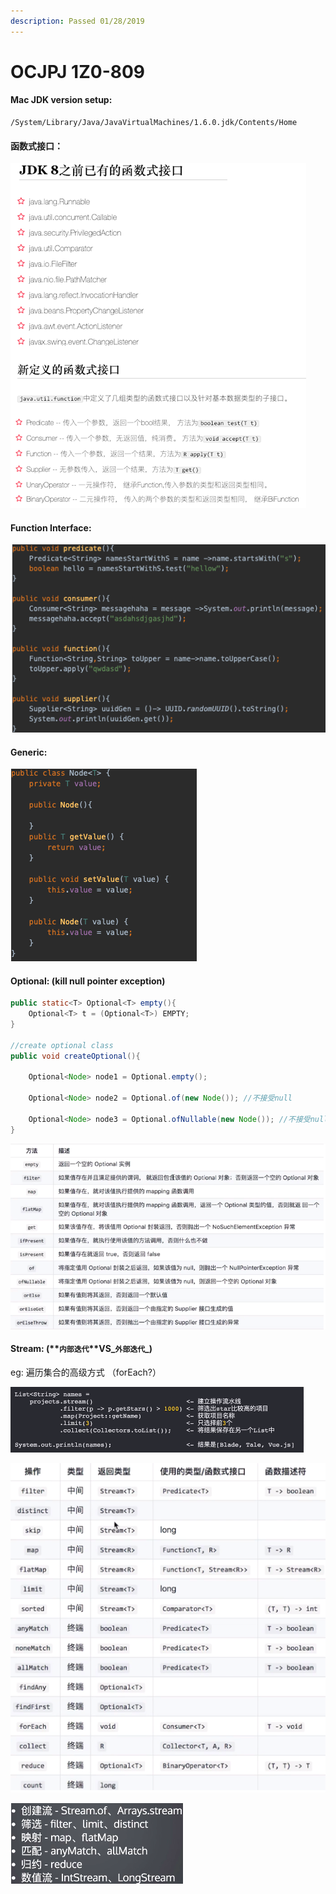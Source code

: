 ```yaml
---
description: Passed 01/28/2019
---
```


# OCJPJ 1Z0-809

#### Mac JDK version setup:

```
/System/Library/Java/JavaVirtualMachines/1.6.0.jdk/Contents/Home
```

####

#### 函数式接口：

![](<../.gitbook/assets/image (10).png>)

####

#### Function Interface:

![](<../.gitbook/assets/image (14).png>)



#### Generic:

![将类型作为变量传递](<../.gitbook/assets/image (15).png>)



#### Optional: (kill null pointer exception)

```java
public static<T> Optional<T> empty(){
    Optional<T> t = (Optional<T>) EMPTY;
}

//create optional class
public void createOptional(){
    
    Optional<Node> node1 = Optional.empty();
    
    Optional<Node> node2 = Optional.of(new Node()); //不接受null
    
    Optional<Node> node3 = Optional.ofNullable(new Node()); //不接受null
}
```

![](<../.gitbook/assets/image (16).png>)



#### Stream: (**`内部迭代`**VS_`外部迭代`_)

eg: 遍历集合的高级方式 （forEach?）

![](<../.gitbook/assets/image (17).png>)

![](<../.gitbook/assets/image (18).png>)

![](<../.gitbook/assets/image (19).png>)
